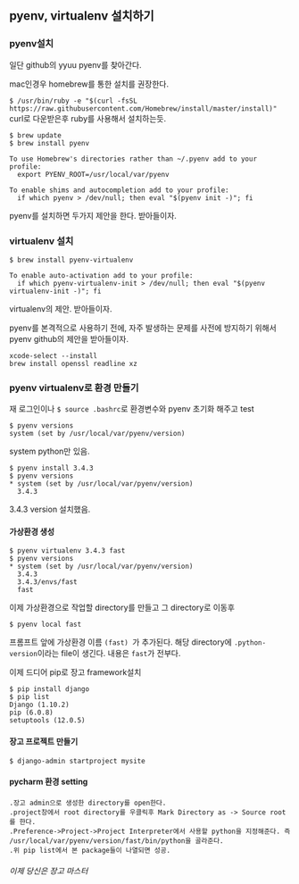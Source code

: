 ## pyenv, virtualenv 설치하기

### pyenv설치
일단 github의 yyuu pyenv를 찾아간다.

mac인경우 homebrew를 통한 설치를 권장한다.

`$ /usr/bin/ruby -e "$(curl -fsSL https://raw.githubusercontent.com/Homebrew/install/master/install)"`
curl로 다운받은후 ruby를 사용해서 설치하는듯.

```
$ brew update
$ brew install pyenv
```
```
To use Homebrew's directories rather than ~/.pyenv add to your profile:
  export PYENV_ROOT=/usr/local/var/pyenv
```
```
To enable shims and autocompletion add to your profile:
  if which pyenv > /dev/null; then eval "$(pyenv init -)"; fi
```
pyenv를 설치하면 두가지 제안을 한다. 받아들이자.

### virtualenv 설치
```
$ brew install pyenv-virtualenv
```
```
To enable auto-activation add to your profile:
  if which pyenv-virtualenv-init > /dev/null; then eval "$(pyenv virtualenv-init -)"; fi
```
virtualenv의 제안. 받아들이자.

pyenv를 본격적으로 사용하기 전에, 자주 발생하는 문제를 사전에 방지하기 위해서  pyenv github의 제안을 받아들이자.

```
xcode-select --install
brew install openssl readline xz
```

### pyenv virtualenv로 환경 만들기
재 로그인이나 `$ source .bashrc`로 환경변수와 pyenv 초기화 해주고 test

```
$ pyenv versions
system (set by /usr/local/var/pyenv/version)
```
system python만 있음.

```
$ pyenv install 3.4.3
$ pyenv versions
* system (set by /usr/local/var/pyenv/version)
  3.4.3
```
3.4.3 version 설치했음.

#### 가상환경 생성
```
$ pyenv virtualenv 3.4.3 fast
$ pyenv versions
* system (set by /usr/local/var/pyenv/version)
  3.4.3
  3.4.3/envs/fast
  fast
```

이제 가상환경으로 작업할 directory를 만들고 그 directory로 이동후

```
$ pyenv local fast
```
프롬프트 앞에 가상환경 이름 `(fast)	`가 추가된다. 해당 directory에 `.python-version`이라는 file이 생긴다. 내용은 `fast`가 전부다.

이제 드디어 pip로 장고 framework설치

```
$ pip install django
$ pip list
Django (1.10.2)
pip (6.0.8)
setuptools (12.0.5)
```

#### 장고 프로젝트 만들기
```
$ django-admin startproject mysite
```

#### pycharm 환경 setting
	.장고 admin으로 생성한 directory를 open한다.
	.project창에서 root directory를 우클릭후 Mark Directory as -> Source root를 한다.
	.Preference->Project->Project Interpreter에서 사용할 python을 지정해준다. 즉 /usr/local/var/pyenv/version/fast/bin/python을 골라준다.
	.위 pip list에서 본 package들이 나열되면 성공.

###### 이제 당신은 장고 마스터


